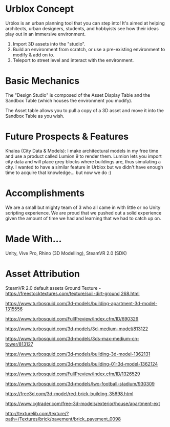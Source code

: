 # Urblox Concept
Urblox is an urban planning tool that you can step into! It's aimed at helping architects, urban designers, students, and hobbyists see how their ideas play out in an immersive environment.

1) Import 3D assets into the "studio". 
2) Build an environment from scratch, or use a pre-existing environment to modify & add on to. 
3) Teleport to street level and interact with the environment.

# Basic Mechanics
The "Design Studio" is composed of the Asset Display Table and the Sandbox Table (which houses the environment you modify).

The Asset table allows you to pull a copy of a 3D asset and move it into the Sandbox Table as you wish.

# Future Prospects & Features
Khalea (City Data & Models): I make architectural models in my free time and use a product called Lumion 9 to render them. Lumion lets you import city data and will place grey blocks where buildings are, thus simulating a city. I wanted to have a similar feature in Urblox but we didn't have enough time to acquire that knowledge... but now we do :)

# Accomplishments
We are a small but mighty team of 3 who all came in with little or no Unity scripting experience. We are proud that we pushed out a solid experience given the amount of time we had and learning that we had to catch up on.

# Made With...
Unity, Vive Pro, Rhino (3D Modelling), SteamVR 2.0 (SDK)

# Asset Attribution
SteamVR 2.0 default assets
Ground Texture - https://freestocktextures.com/texture/soil-dirt-ground,268.html

https://www.turbosquid.com/3d-models/building-apartment-3d-model-1315556

https://www.turbosquid.com/FullPreview/Index.cfm/ID/690329

https://www.turbosquid.com/3d-models/3d-medium-model/813122

https://www.turbosquid.com/3d-models/3ds-max-medium-cn-tower/813127

https://www.turbosquid.com/3d-models/building-3d-model-1362131

https://www.turbosquid.com/3d-models/building-01-3d-model-1362124

https://www.turbosquid.com/FullPreview/Index.cfm/ID/1326529

https://www.turbosquid.com/3d-models/lwo-football-stadium/930309

https://free3d.com/3d-model/red-brick-building-35698.html

https://www.cgtrader.com/free-3d-models/exterior/house/apartment-ext

http://texturelib.com/texture/?path=/Textures/brick/pavement/brick_pavement_0098
